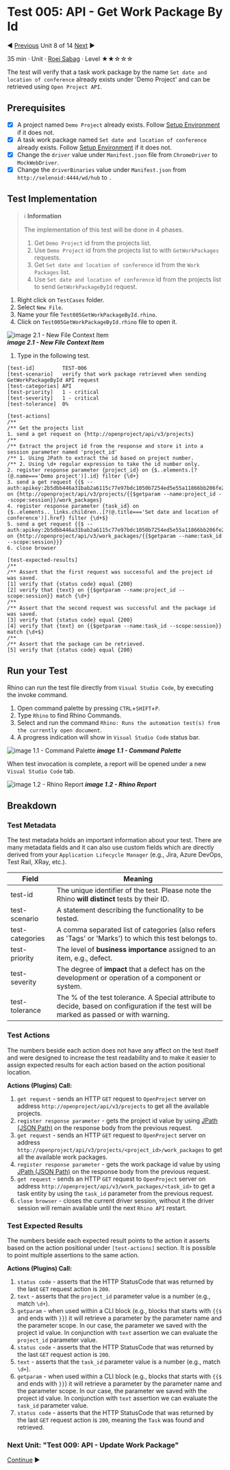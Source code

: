 # Test 005: API - Get Work Package By Id

:arrow_backward: [Previous](./07.Test004DeleteProject.md) Unit 8 of 14 [Next](./09.Test006CreateWorkPackage.md) :arrow_forward:

35 min · Unit · [Roei Sabag](https://www.linkedin.com/in/roei-sabag-247aa18/) · Level ★★☆☆☆
  
The test will verify that a task work package by the name `Set date and location of conference` already exists under 'Demo Project' and can be retrieved using `Open Project API`.  

## Prerequisites

- [X] A project named `Demo Project` already exists. Follow [Setup Environment](../Tutorials.SetupEnvironment/00.Module.md) if it does not.
- [X] A task work package named `Set date and location of conference` already exists. Follow [Setup Environment](../Tutorials.SetupEnvironment/00.Module.md) if it does not.
- [X] Change the `driver` value under `Manifest.json` file from `ChromeDriver` to `MockWebDriver`.
- [X] Change the `driverBinaries` value under `Manifest.json` from `http://selenoid:4444/wd/hub` to `.`

## Test Implementation

> :information_source: **Information**
>  
> The implementation of this test will be done in 4 phases.
>
> 1. Get `Demo Project` id from the projects list.
> 2. Use `Demo Project` id from the projects list to with `GetWorkPackages` requests.  
> 3. Get `Set date and location of conference` id from the `Work Packages` list.
> 4. Use `Set date and location of conference` id from the projects list to send `GetWorkPackageById` request.  

1. Right click on `TestCases` folder.
2. Select `New File`.
3. Name your file `Test005GetWorkPackageById.rhino`.
4. Click on `Test005GetWorkPackageById.rhino` file to open it.  

![image 2.1 - New File Context Item](./Images/m01u08_1.png)  
_**image 2.1 - New File Context Item**_  

1. Type in the following test.

```rhino
[test-id]         TEST-006
[test-scenario]   verify that work package retrieved when sending GetWorkPackageById API request
[test-categories] API
[test-priority]   1 - critical
[test-severity]   1 - critical
[test-tolerance]  0%

[test-actions]
/**
/** Get the projects list
1. send a get request on {http://openproject/api/v3/projects}
/**
/** Extract the project id from the response and store it into a session parameter named 'project_id'
/** 1. Using JPath to extract the id based on project number.
/** 2. Using \d+ regular expression to take the id number only.
2. register response parameter {project_id} on {$..elements.[?(@.name==='Demo project')].id} filter {\d+}
3. send a get request {{$ --auth:apikey:2b5dbb446a31bab2a6115c77e97bdc1050b7254ed5e55a11866bb206fe27b2c1}} on {http://openproject/api/v3/projects/{{$getparam --name:project_id --scope:session}}/work_packages}
4. register response parameter {task_id} on {$..elements.._links.children..[?(@.title==='Set date and location of conference')].href} filter {\d+$}
5. send a get request {{$ --auth:apikey:2b5dbb446a31bab2a6115c77e97bdc1050b7254ed5e55a11866bb206fe27b2c1}} on {http://openproject/api/v3/work_packages/{{$getparam --name:task_id --scope:session}}}
6. close browser

[test-expected-results]
/**
/** Assert that the first request was successful and the project id was saved.
[1] verify that {status code} equal {200}
[2] verify that {text} on {{$getparam --name:project_id --scope:session}} match {\d+}
/**
/** Assert that the second request was successful and the package id was saved.
[3] verify that {status code} equal {200}
[4] verify that {text} on {{$getparam --name:task_id --scope:session}} match {\d+$}
/**
/** Assert that the package can be retrieved.
[5] verify that {status code} equal {200}
```

## Run your Test

Rhino can run the test file directly from `Visual Studio Code`, by executing the invoke command.  

1. Open command palette by pressing `CTRL`+`SHIFT`+`P`.
2. Type `Rhino` to find Rhino Commands.
3. Select and run the command `Rhino: Runs the automation test(s) from the currently open document`.
4. A progress indication will show in `Visual Studio Code` status bar.  

![image 1.1 - Command Palette](./Images/m01u08_2.png)
_**image 1.1 - Command Palette**_  

When test invocation is complete, a report will be opened under a new `Visual Studio Code` tab.  

![image 1.2 - Rhino Report](./Images/m01u08_3.png)
_**image 1.2 - Rhino Report**_  

## Breakdown

### Test Metadata

The test metadata holds an important information about your test. There are many metadata fields and it can also use custom fields which are directly derived from your `Application Lifecycle Manager` (e.g., Jira, Azure DevOps, Test Rail, XRay, etc.).

| Field           | Meaning                                                                                                                                  |
|-----------------|------------------------------------------------------------------------------------------------------------------------------------------|
| test-id         | The unique identifier of the test. Please note the Rhino **will distinct** tests by their ID.                                            |
| test-scenario   | A statement describing the functionality to be tested.                                                                                   |
| test-categories | A comma separated list of categories (also refers as 'Tags' or 'Marks') to which this test belongs to.                                   |
| test-priority   | The level of **business importance** assigned to an item, e.g., defect.                                                                  |
| test-severity   | The degree of **impact** that a defect has on the development or operation of a component or system.                                     |
| test-tolerance  | The % of the test tolerance. A Special attribute to decide, based on configuration if the test will be marked as passed or with warning. |

### Test Actions

The numbers beside each action does not have any affect on the test itself and were designed to increase the test readability and to make it easier to assign expected results for each action based on the action positional location.  

**Actions (Plugins) Call:**  

1. `get request` - sends an HTTP `GET` request to `OpenProject` server on address `http://openproject/api/v3/projects` to get all the available projects.
2. `register response parameter` - gets the project id value by using [JPath (JSON Path)](https://goessner.net/articles/JsonPath/) on the response body from the previous request.
3. `get request` - sends an HTTP `GET` request to `OpenProject` server on address `http://openproject/api/v3/projects/<project_id>/work_packages` to get all the available work packages.
4. `register response parameter` - gets the work package id value by using [JPath (JSON Path)](https://goessner.net/articles/JsonPath/) on the response body from the previous request.
5. `get request` - sends an HTTP `GET` request to `OpenProject` server on address `http://openproject/api/v3/work_packages/<task_id>` to get a task entity by using the `task_id` parameter from the previous request.
6. `close browser` - closes the current driver session, without it the driver session will remain available until the next `Rhino API` restart.

### Test Expected Results

The numbers beside each expected result points to the action it asserts based on the action positional under `[test-actions]` section. It is possible to point multiple assertions to the same action.  

**Actions (Plugins) Call:**

1. `status code` - asserts that the HTTP StatusCode that was returned by the last `GET` request action is `200`.
2. `text` - asserts that the `project_id` parameter value is a number (e.g., match `\d+`).
3. `getparam` - when used within a CLI block (e.g., blocks that starts with `{{$` and ends with `}}`) it will retrieve a parameter by the parameter name and the parameter scope. In our case, the parameter we saved with the project id value. In conjunction with `text` assertion we can evaluate the `project_id` parameter value.
4. `status code` - asserts that the HTTP StatusCode that was returned by the last `GET` request action is `200`.
5. `text` - asserts that the `task_id` parameter value is a number (e.g., match `\d+`).
6. `getparam` - when used within a CLI block (e.g., blocks that starts with `{{$` and ends with `}}`) it will retrieve a parameter by the parameter name and the parameter scope. In our case, the parameter we saved with the project id value. In conjunction with `text` assertion we can evaluate the `task_id` parameter value.
7. `status code` - asserts that the HTTP StatusCode that was returned by the last `GET` request action is `200`, meaning the `Task` was found and retrieved.

### Next Unit: "Test 009: API - Update Work Package"

[Continue](./09.Test006UpdateWorkPackage.md) :arrow_forward:
